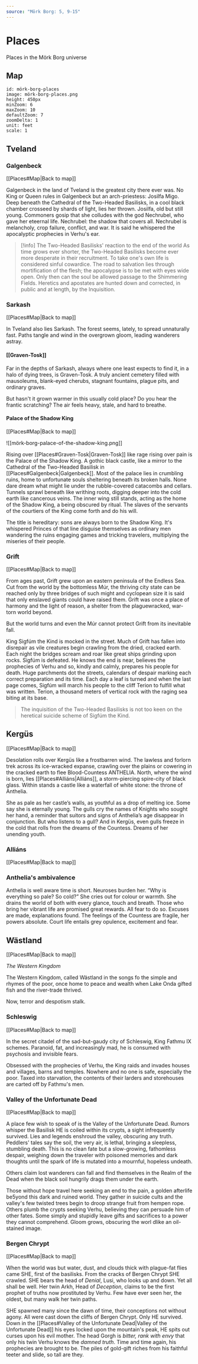 ```yaml
---
source: "Mörk Borg: 5, 9-15"
---
```


# Places

Places in the Mörk Borg universe

## Map

```leaflet
id: mörk-borg-places
image: mörk-borg-places.png
height: 450px
minZoom: 6
maxZoom: 10
defaultZoom: 7
zoomDelta: 1
unit: feet
scale: 1
```

## Tveland

### Galgenbeck

[[Places#Map|Back to map]]

Galgenbeck in the land of Tveland is the greatest city there ever was. No King or Queen rules in Galgenbeck but an arch-priestess: Josilfa Migo. Deep beneath the Cathedral of the Two-Headed Basilisks, in a cool black chamber crosseed by shards of light, lies her thrown. Josilfa, old but still young. Commoners gosip that she colludes with the god Nechrubel, who gave her eteernal life. Nechrubel: the shadow that covers all. Nechrubel is melancholy, crop failure, conflict, and war. It is said he whispered the apocalyptic prophecies in Verhu's ear.


> [!info] The Two-Headed Basilisks' reaction to the end of the world
> As time grows ever shorter, the Two-Headed Basilisks become ever more desperate in their recruitment. To take one's own life is considered sinful cowardice. The road to salvation lies through mortification of the flesh; the apocalypse is to be met with eyes wide open. Only then can the soul be allowed passage to the Shimmering Fields. Heretics and apostates are hunted down and corrected, in public and at length, by the Inquisition.


### Sarkash

[[Places#Map|Back to map]]

In Tveland also lies Sarkash. The forest seems, lately, to spread unnaturally fast. Paths tangle and wind in the overgrown gloom, leading wanderers astray. 

#### [[Graven-Tosk]]
Far in the depths of Sarkash, always where one least expects to find it, in a halo of dying trees, is Graven-Tosk. A truly ancient cemetery filled with mausoleums, blank-eyed cherubs, stagnant fountains, plague pits, and ordinary graves.

But hasn't it grown warmer in this usually cold place? Do you hear the frantic scratching? The air feels heavy, stale, and hard to breathe.

#### Palace of the Shadow King

[[Places#Map|Back to map]]

![[mörk-borg-palace-of-the-shadow-king.png]]

Rising over [[Places#Graven-Tosk|Graven-Tosk]] like rage rising over pain is the Palace of the Shadow King. A gothic black castle, like a mirror to the Cathedral of the Two-Headed Basilisk in [[Places#Galgenbeck|Galgenbeck]]. Most of the palace lies in crumbling ruins, home to unfortunate souls sheltering beneath its broken halls. None dare dream what might lie under the rubble-covered catacombs and cellars. Tunnels sprawl beneath like writhing roots, digging deeper into the cold earth like cancerous veins. The inner wing still stands, acting as the home of the Shadow King, a being obscured by ritual. The slaves of the servants of the courtiers of the King come forth and do his will.

The title is hereditary: sons are always born to the Shadow King. It's whispered Princes of that line disguise themselves as ordinary men wandering the ruins engaging games and tricking travelers, multiplying the miseries of their people.

### Grift

[[Places#Map|Back to map]]

From ages past, Grift grew upon an eastern peninsula of the Endless Sea. Cut from the world by the bottomless Múr, the thriving city state can be reached only by three bridges of such might and cyclopean size it is said that only enslaved giants could have raised them. Grift was once a place of harmony and the light of reason, a shelter from the plaguewracked, war-torn world beyond.

But the world turns and even the Múr cannot protect Grift from its inevitable fall.

King Sigfúm the Kind is mocked in the street. Much of Grift has fallen into disrepair as vile creatures begin crawling from the dried, cracked earth. Each night the bridges scream and roar like great ships grinding upon rocks. Sigfúm is defeated. He knows the end is near, believes the prophecies of Verhu and so, kindly and calmly, prepares his people for death. Huge parchments dot the streets, calendars of despair marking each correct preparation and its time. Each day a leaf is turned and when the last page comes, Sigfúm will march his people to the cliff Terion to fulfill what was written. Terion, a thousand meters of vertical rock with the raging sea biting at its base. 

> The inquisition of the Two-Headed Basilisks is not too keen on the heretical suicide scheme of Sigfúm the Kind.

## Kergüs

[[Places#Map|Back to map]]

Desolation rolls over Kergüs like a frostbarren wind. The lawless and forlorn trek across its ice-wracked expanse, crawling over the plains or cowering in the cracked earth to flee Blood-Countess ANTHELIA. North, where the wind is born, lies [[Places#Alliáns|Alliáns]], a storm-piercing spire-city of black glass. Within stands a castle like a waterfall of white stone: the throne of Anthelia.

She as pale as her castle’s walls, as youthful as a drop of melting ice. Some say she is eternally young. The gulls cry the names of Knights who sought her hand, a reminder that suitors and signs of Anthelia’s age disappear in conjunction. But who listens to a gull? And in Kergüs, even gulls freeze in the cold that rolls from the dreams of the Countess. Dreams of her unending youth.

### Alliáns

[[Places#Map|Back to map]]

### Anthelia's ambivalence

Anthelia is well aware time is short. Neuroses burden her. “Why is everything so pale? So cold?” She cries out for colour or warmth. She drains the world of both with every glance, touch and breath. Those who bring her vibrant life are promised great rewards. All fear to do so. Excuses are made, explanations found. The feelings of the Countess are fragile, her powers absolute. Court life entails grey opulence, excitement and fear.

## Wästland

[[Places#Map|Back to map]]

_The Western Kingdom_

The Western Kingdom, called Wästland in the songs fo the simple and rhymes of the poor, once home to peace and wealth when Lake Onda gifted fish and the river-trade thrived.

Now, terror and despotism stalk. 

### Schleswig

[[Places#Map|Back to map]]

In the secret citadel of the sad-but-gaudy city of Schleswig, King Fathmu IX schemes. Paranoid, fat, and increasingly mad, he is consumed with psychosis and invisible fears.

Obsessed with the prophecies of Verhu, the King raids and invades houses and villages, barns and temples. Nowhere and no one is safe, especially the poor. Taxed into starvation, the contents of their larders and storehouses are carted off by Fathmu's men.

### Valley of the Unfortunate Dead

[[Places#Map|Back to map]]

A place few wish to speak of is the Valley of the Unfortunate Dead. Rumors whisper the Basilisk HE is coiled within its crypts, a sight infrequently survived. Lies and legends enshroud the valley, obscuring any truth. Peddlers' tales say the soil, the very air, is lethal, bringing a sleepless, stumbling death. This is no clean fate but a slow-growing, fathomless despair, weighing down the traveler with poisoned memories and dark thoughts until the spark of life is mutated into a mournful, hopeless undeath.

Others claim lost wanderers can fall and find themselves in the Realm of the Dead when the black soil hungrily drags them under the earth.

Those without hope travel here seeking an end to the pain, a golden afterlife be5yond this dark and ruined world. They gather in suicide cults and the valley's few twisted trees begin to droop strange fruit from hempen rope. Others plumb the crypts seeking Verhu, believing they can persuade him of other fates. Some simply and stupidly leave gifts and sacrifices to a power they cannot comprehend. Gloom grows, obscuring the worl dlike an oil-stained image.

### Bergen Chrypt

[[Places#Map|Back to map]]

When the world was but water, dust, and clouds thick with plague-fat flies came SHE, first of the basilisks. From the cracks of Bergen Chrypt SHE crawled. SHE bears the head of _Denial_, Lusi, who looks up and down. Yet all shall be well. Her twin Arkh, Head of _Deception_, claims to be the first prophet of truths now prostituted by Verhu. Few have ever seen her, the oldest, but many walk her twin paths.

SHE spawned many since the dawn of time, their conceptions not without agony. All were cast down the cliffs of Bergen Chrypt. Only HE survived. Down in the [[Places#Valley of the Unfortunate Dead|Valley of the Unfortunate Dead]] his eyes locked upon the mountain's peak, HE spits out curses upon his evil mother. The head Gorgh is _bitter, rank with envy_ that only his twin Verhu knows the _damned truth_. Time and time again, his prophecies are brought to be. The piles of gold-gift riches from his faithful teeter and slide, so tall are they.